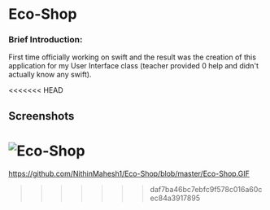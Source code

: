 Eco-Shop
==========

### Brief Introduction: 

First time officially working on swift and the result was the creation of this application for my User Interface class (teacher provided 0 help and didn't actually know any swift). 

<<<<<<< HEAD
## Screenshots
![Eco-Shop](./Eco-Shop.GIF)
=======
https://github.com/NithinMahesh1/Eco-Shop/blob/master/Eco-Shop.GIF
>>>>>>> daf7ba46bc7ebfc9f578c016a60cec84a3917895
